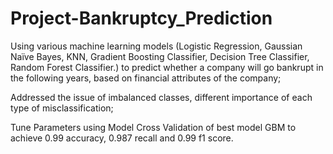 # Project-Bankruptcy_Prediction
Using various machine learning models (Logistic Regression, Gaussian Naïve Bayes, KNN, Gradient Boosting Classifier, Decision Tree Classifier, Random Forest Classifier.) to predict whether a company will go bankrupt in the following years, based on financial attributes of the company;

Addressed the issue of imbalanced classes, different importance of each type of misclassification;

Tune Parameters using Model Cross Validation of best model GBM to achieve 0.99 accuracy, 0.987 recall and 0.99 f1 score.
